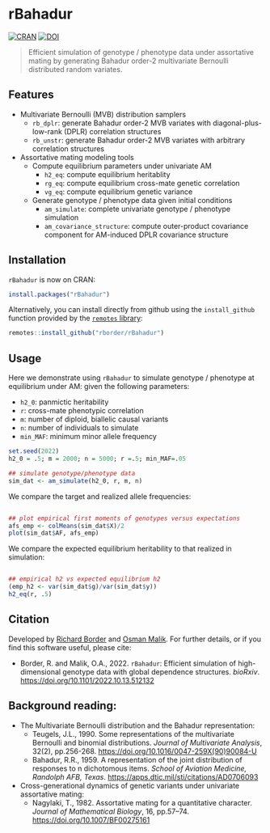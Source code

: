 # rBahadur

<!-- badges: start -->
[![CRAN](https://www.r-pkg.org/badges/version/rBahadur)](https://cran.r-project.org/package=rBahadur)
[![DOI](https://zenodo.org/badge/531716870.svg)](https://zenodo.org/badge/latestdoi/531716870)

<!-- badges: end -->

> Efficient simulation of genotype / phenotype data under
> assortative mating by generating Bahadur order-2
> multivariate Bernoulli distributed random variates.

## Features

* Multivariate Bernoulli (MVB) distribution samplers
  * `rb_dplr`: generate Bahadur order-2 MVB variates with diagonal-plus-low-rank (DPLR) correlation structures
  * `rb_unstr`: generate Bahadur order-2 MVB variates with arbitrary correlation structures
* Assortative mating  modeling tools
  * Compute equilibrium parameters under univariate AM
    * `h2_eq`: compute equilibrium heritablity
    * `rg_eq`: compute equilibrium cross-mate genetic correlation
    * `vg_eq`: compute equilibrium genetic variance
  * Generate genotype / phenotype data given initial conditions
    * `am_simulate`: complete univariate genotype / phenotype simulation
    * `am_covariance_structure`: compute outer-product covariance component for AM-induced DPLR covariance structure


## Installation

`rBahadur` is now on CRAN:

```r
install.packages("rBahadur")
```

Alternatively, you can install directly from github using the `install_github` function provided by the [`remotes` library](https://github.com/r-lib/remotes):

```r
remotes::install_github("rborder/rBahadur")
```

## Usage

Here we demonstrate using `rBahadur` to simulate genotype / phenotype at equilibrium under AM: given the following parameters:

 - `h2_0`: panmictic heritability
 - `r`: cross-mate phenotypic correlation
 - `m`: number of diploid, biallelic causal variants
 - `n`: number of individuals to simulate
 - `min_MAF`: minimum minor allele frequency
 
 ```r
set.seed(2022)
h2_0 = .5; m = 2000; n = 5000; r =.5; min_MAF=.05

## simulate genotype/phenotype data
sim_dat <- am_simulate(h2_0, r, m, n)
```

We compare the target and realized allele frequencies:

```r

## plot empirical first moments of genotypes versus expectations
afs_emp <- colMeans(sim_dat$X)/2
plot(sim_dat$AF, afs_emp)
```

We compare the expected equilibrium heritability to that realized in simulation: 

```r

## empirical h2 vs expected equilibrium h2
(emp_h2 <- var(sim_dat$g)/var(sim_dat$y))
h2_eq(r, .5)
```

## Citation

Developed by [Richard Border](https://www.richardborder.com) and [Osman Malik](https://osmanmalik.github.io/). For further details, or if you find this software useful, please cite:
 - Border, R. and Malik, O.A., 2022. `rBahadur`: Efficient simulation of high-dimensional genotype data with global dependence structures. _bioRxiv_. https://doi.org/10.1101/2022.10.13.512132 

## Background reading:

 - The Multivariate Bernoulli distribution and the Bahadur representation:
   - Teugels, J.L., 1990. Some representations of the multivariate Bernoulli and binomial distributions. _Journal of Multivariate Analysis_, 32(2), pp.256-268. https://doi.org/10.1016/0047-259X(90)90084-U
   - Bahadur, R.R., 1959. A representation of the joint distribution of responses to n dichotomous items. _School of Aviation Medicine, Randolph AFB, Texas_. https://apps.dtic.mil/sti/citations/AD0706093
 - Cross-generational dynamics of genetic variants under univariate assortative mating:
    - Nagylaki, T., 1982. Assortative mating for a quantitative character. _Journal of Mathematical Biology_, 16, pp.57–74. https://doi.org/10.1007/BF00275161
